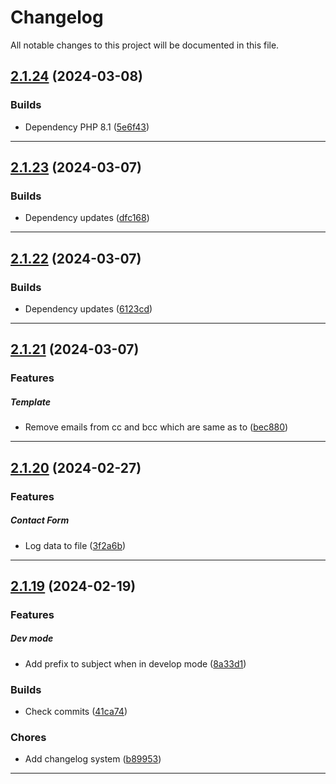 <!--- BEGIN HEADER -->
# Changelog

All notable changes to this project will be documented in this file.
<!--- END HEADER -->

## [2.1.24](https://github.com/liquiddesign/messages/compare/v2.1.23...v2.1.24) (2024-03-08)

### Builds

* Dependency PHP 8.1 ([5e6f43](https://github.com/liquiddesign/messages/commit/5e6f43e0e79470420b4f1db2b49164840010dda9))


---

## [2.1.23](https://github.com/liquiddesign/messages/compare/v2.1.22...v2.1.23) (2024-03-07)

### Builds

* Dependency updates ([dfc168](https://github.com/liquiddesign/messages/commit/dfc1689103e3a813f8be804f166d787afb03f034))


---

## [2.1.22](https://github.com/liquiddesign/messages/compare/v2.1.21...v2.1.22) (2024-03-07)

### Builds

* Dependency updates ([6123cd](https://github.com/liquiddesign/messages/commit/6123cdcc1ba72f78f9e9110e8d07b13854bb8c2f))


---

## [2.1.21](https://github.com/liquiddesign/messages/compare/v2.1.20...v2.1.21) (2024-03-07)

### Features


##### Template

* Remove emails from cc and bcc which are same as to ([bec880](https://github.com/liquiddesign/messages/commit/bec88029d89848b84e7bd91ed6c4c8cb6a89c009))


---

## [2.1.20](https://github.com/liquiddesign/messages/compare/v2.1.19...v2.1.20) (2024-02-27)

### Features


##### Contact Form

* Log data to file ([3f2a6b](https://github.com/liquiddesign/messages/commit/3f2a6ba2201bae7b825ffbe4956e7aaeddef9488))


---

## [2.1.19](https://github.com/liquiddesign/messages/compare/v2.1.18...v2.1.19) (2024-02-19)

### Features


##### Dev mode

* Add prefix to subject when in develop mode ([8a33d1](https://github.com/liquiddesign/messages/commit/8a33d112a8a53dc9294e225355220e14e6861465))

### Builds

* Check commits ([41ca74](https://github.com/liquiddesign/messages/commit/41ca7416af511bc58b58a623d0d1351330c2c26c))

### Chores

* Add changelog system ([b89953](https://github.com/liquiddesign/messages/commit/b8995385d877cee68a002a7508c31b14e1a0d892))


---

